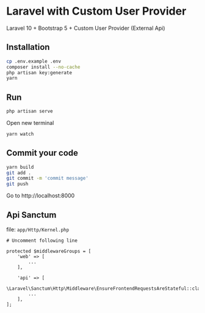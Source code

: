 # Laravel with Custom User Provider
Laravel 10 + Bootstrap 5 + Custom User Provider (External Api)

## Installation
```bash
cp .env.example .env
composer install --no-cache
php artisan key:generate
yarn
```

## Run
```bash
php artisan serve
```

Open new terminal
```bash
yarn watch
```

## Commit your code
```bash
yarn build
git add .
git commit -m 'commit message'
git push
```

Go to http://localhost:8000

## Api Sanctum
file: `app/Http/Kernel.php`
```
# Uncomment following line

protected $middlewareGroups = [
    'web' => [
        ...
    ],

    'api' => [
        \Laravel\Sanctum\Http\Middleware\EnsureFrontendRequestsAreStateful::class,
        ...
    ],
];
```
